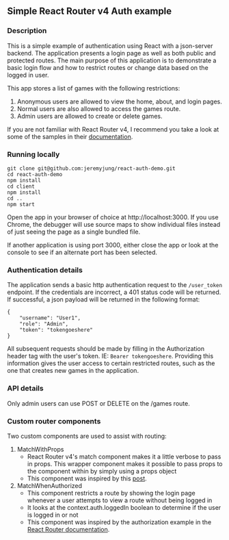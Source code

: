 ## Simple React Router v4 Auth example

### Description

This is a simple example of authentication using React with a json-server backend.  The application presents a login page as well as both public and protected routes.  The main purpose of this application is to demonstrate a basic login flow and how to restrict routes or change data based on the logged in user.

This app stores a list of games with the following restrictions:

1.  Anonymous users are allowed to view the home, about, and login pages.
2.	Normal users are also allowed to access the games route.
3.  Admin users are allowed to create or delete games.

If you are not familiar with React Router v4, I recommend you take a look at some of the samples in their [documentation](https://react-router.now.sh).

### Running locally
```
git clone git@github.com:jeremyjung/react-auth-demo.git
cd react-auth-demo
npm install
cd client
npm install
cd ..
npm start
```

Open the app in your browser of choice at http://localhost:3000.  If you use Chrome, the debugger will use source maps to show individual files instead of just seeing the page as a single bundled file.

If another application is using port 3000, either close the app or look at the console to see if an alternate port has been selected.

### Authentication details
The application sends a basic http authentication request to the `/user_token` endpoint.  If the credentials are incorrect, a 401 status code will be returned.  If successful, a json payload will be returned in the following format:

```
{
	"username": "User1",
	"role": "Admin",
	"token": "tokengoeshere"
}
```

All subsequent requests should be made by filling in the Authorization header tag with the user's token. IE: `Bearer tokengoeshere`.  Providing this information gives the user access to certain restricted routes, such as the one that creates new games in the application.

### API details
Only admin users can use POST or DELETE on the /games route.

### Custom router components
Two custom components are used to assist with routing:

1.  MatchWithProps
	* React Router v4's match component makes it a little verbose to pass in props.  This wrapper component makes it possible to pass props to the component within by simply using a props object
	* This component was inspired by this [post](https://github.com/ReactTraining/react-router/issues/4293).
2.  MatchWhenAuthorized
	* This component restricts a route by showing the login page whenever a user attempts to view a route without being logged in
	* It looks at the context.auth.loggedIn boolean to determine if the user is logged in or not
	* This component was inspired by the authorization example in the [React Router documentation](https://react-router.now.sh/auth-workflow).
